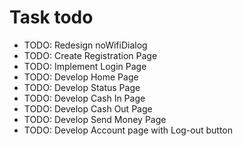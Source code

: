 # Task todo

- TODO: Redesign noWifiDialog
- TODO: Create Registration Page
- TODO: Implement Login Page
- TODO: Develop Home Page
- TODO: Develop Status Page
- TODO: Develop Cash In Page
- TODO: Develop Cash Out Page
- TODO: Develop Send Money Page
- TODO: Develop Account page with Log-out button